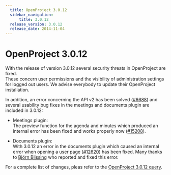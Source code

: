 ```yaml
---
  title: OpenProject 3.0.12
  sidebar_navigation:
      title: 3.0.12
  release_version: 3.0.12
  release_date: 2014-11-04
---
```



# OpenProject 3.0.12

With the release of version 3.0.12 several security threats in
OpenProject are fixed.  
These concern user permissions and the visibility of administration
settings for logged out users. We advise everybody to update their
OpenProject installation.

In addition, an error concerning the API v2 has been solved
([\#6688](https://community.openproject.org/work_packages/6688 "APIv2: ids-parameter ignored for planning_elements.json (closed)"))
and several usability bug fixes in the meetings and documents plugin are
included in 3.0.12:

  - Meetings plugin:  
    The preview function for the agenda and minutes which produced an
    internal error has been fixed and works properly now
    ([\#15208](https://community.openproject.org/work_packages/15208 "Internal error when clicking on preview on agenda/minutes (closed)")).

<!-- end list -->

  - Documents plugin:  
    With 3.0.12 an error in the documents plugin which caused an
    internal error when opening a user page
    ([\#12620](https://community.openproject.org/work_packages/12620 "Missing event type cause 500 ERROR on user page. (closed)"))
    has been fixed. Many thanks to [Björn
    Blissing](https://github.com/bjornblissing) who reported and fixed
    this error.

For a complete list of changes, pleas refer to the [OpenProject 3.0.12
query](https://community.openproject.org/versions/450).



